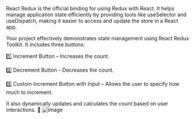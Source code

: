 React Redux is the official binding for using Redux with React. It helps manage application state efficiently by providing tools like useSelector and useDispatch, making it easier to access and update the store in a React app.

Your project effectively demonstrates state management using React Redux Toolkit. It includes three buttons:

1️⃣ Increment Button – Increases the count.

2️⃣ Decrement Button – Decreases the count.

3️⃣ Custom Increment Button with Input – Allows the user to specify how much to increment.

It also dynamically updates and calculates the count based on user interactions. 🚀
![image](https://github.com/user-attachments/assets/0b1e05b3-b263-4d8c-a033-5d199d6c67f4)
